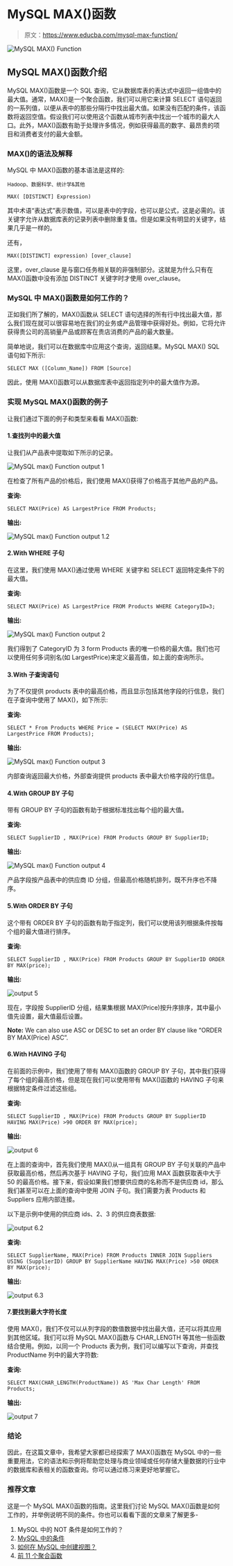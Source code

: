 # MySQL MAX()函数

> 原文：<https://www.educba.com/mysql-max-function/>

![MySQL MAX() Function](img/79d2985588009404e230d891a20fb5fa.png)



## MySQL MAX()函数介绍

MySQL MAX()函数是一个 SQL 查询，它从数据库表的表达式中返回一组值中的最大值。通常，MAX()是一个聚合函数，我们可以用它来计算 SELECT 语句返回的一系列值，以便从表中的那些分隔行中找出最大值。如果没有匹配的条件，该函数将返回空值。假设我们可以使用这个函数从城市列表中找出一个城市的最大人口。此外，MAX()函数有助于处理许多情况，例如获得最高的数字、最昂贵的项目和消费者支付的最大金额。

### MAX()的语法及解释

MySQL 中 MAX()函数的基本语法是这样的:

<small>Hadoop、数据科学、统计学&其他</small>

`MAX( [DISTINCT] Expression)`

其中术语“表达式”表示数值，可以是表中的字段，也可以是公式，这是必需的。该关键字允许从数据库表的记录列表中删除重复值。但是如果没有明显的关键字，结果几乎是一样的。

还有，

`MAX([DISTINCT] expression) [over_clause]`

这里，over_clause 是与窗口任务相关联的非强制部分。这就是为什么只有在 MAX()函数中没有添加 DISTINCT 关键字时才使用 over_clause。

### MySQL 中 MAX()函数是如何工作的？

正如我们所了解的，MAX()函数从 SELECT 语句选择的所有行中找出最大值，那么我们现在就可以很容易地在我们的业务或产品管理中获得好处。例如，它将允许获得贵公司的高销量产品或顾客在贵店消费的产品的最大数量。

简单地说，我们可以在数据库中应用这个查询，返回结果。MySQL MAX() SQL 语句如下所示:

`SELECT MAX ([Column_Name]) FROM [Source]`

因此，使用 MAX()函数可以从数据库表中返回指定列中的最大值作为源。

### 实现 MySQL MAX()函数的例子

让我们通过下面的例子和类型来看看 MAX()函数:

#### 1.查找列中的最大值

让我们从产品表中提取如下所示的记录。

![MySQL max() Function output 1](img/fc3534ec4ac86273fdb7857b5f28246a.png)



在检查了所有产品的价格后，我们使用 MAX()获得了价格高于其他产品的产品。

**查询:**

`SELECT MAX(Price) AS LargestPrice FROM Products;`

**输出:**

![MySQL max() Function output 1.2](img/e3812bdf7165e41fc98f330a1888fd0e.png)



#### 2.With WHERE 子句

在这里，我们使用 MAX()通过使用 WHERE 关键字和 SELECT 返回特定条件下的最大值。

**查询:**

`SELECT MAX(Price) AS LargestPrice FROM Products WHERE CategoryID=3;`

**输出:**

![MySQL max() Function output 2](img/0a410a8d0c497c7f9853c513fe83612e.png)



我们得到了 CategoryID 为 3 form Products 表的唯一价格的最大值。我们也可以使用任何多词别名(如 LargestPrice)来定义最高值，如上面的查询所示。

#### 3.With 子查询语句

为了不仅提供 products 表中的最高价格，而且显示包括其他字段的行信息，我们在子查询中使用了 MAX()，如下所示:

**查询:**

`SELECT * From Products WHERE Price = (SELECT MAX(Price) AS LargestPrice FROM Products);`

**输出:**

![MySQL max() Function output 3](img/f2234e20b23a8876d66d973053a40c0a.png)



内部查询返回最大价格，外部查询提供 products 表中最大价格字段的行信息。

#### 4.With GROUP BY 子句

带有 GROUP BY 子句的函数有助于根据标准找出每个组的最大值。

**查询:**

`SELECT SupplierID , MAX(Price) FROM Products GROUP BY SupplierID;`

**输出:**

![MySQL max() Function output 4](img/8995841de3ca4a5b9adbb4141b77b289.png)



产品字段按产品表中的供应商 ID 分组，但最高价格随机排列，既不升序也不降序。

#### 5.With ORDER BY 子句

这个带有 ORDER BY 子句的函数有助于指定列，我们可以使用该列根据条件按每个组的最大值进行排序。

**查询:**

`SELECT SupplierID , MAX(Price) FROM Products
GROUP BY SupplierID
ORDER BY MAX(price);`

**输出:**

![output 5](img/59bc48fe06e17aeae0a550483a96c45c.png)



现在，字段按 SupplierID 分组，结果集根据 MAX(Price)按升序排序，其中最小值先设置，最大值最后设置。

**Note:** We can also use ASC or DESC to set an order BY clause like “ORDER BY MAX(Price) ASC”.

#### 6.With HAVING 子句

在前面的示例中，我们使用了带有 MAX()函数的 GROUP BY 子句，其中我们获得了每个组的最高价格，但是现在我们可以使用带有 MAX()函数的 HAVING 子句来根据特定条件过滤这些组。

**查询:**

`SELECT SupplierID , MAX(Price) FROM Products
GROUP BY SupplierID
HAVING MAX(Price) >90
ORDER BY MAX(price);`

**输出:**

![output 6](img/e13f8930824dd8443c3163407fa37a3f.png)



在上面的查询中，首先我们使用 MAX()从一组具有 GROUP BY 子句关联的产品中获取最高价格，然后再次基于 HAVING 子句，我们应用 MAX 函数获取表中大于 50 的最高价格。接下来，假设如果我们想要供应商的名称而不是供应商 id，那么我们甚至可以在上面的查询中使用 JOIN 子句。我们需要为表 Products 和 Suppliers 应用内部连接。

以下是示例中使用的供应商 ids、2、3 的供应商表数据:

![output 6.2](img/9a3da4a504603bca95a8ade1dc32c764.png)



**查询:**

`SELECT SupplierName, MAX(Price) FROM Products
INNER JOIN Suppliers
USING (SupplierID)
GROUP BY SupplierName
HAVING MAX(Price) >50
ORDER BY MAX(price);`

**输出:**

![output 6.3](img/7aecd992c436857ca56b2e01833af0cf.png)



#### 7.要找到最大字符长度

使用 MAX()，我们不仅可以从列字段的数值数据中找出最大值，还可以将其应用到其他区域。我们可以将 MySQL MAX()函数与 CHAR_LENGTH 等其他一些函数结合使用。例如，以同一个 Products 表为例，我们可以编写以下查询，并查找 ProductName 列中的最大字符数:

**查询:**

`SELECT MAX(CHAR_LENGTH(ProductName)) AS 'Max Char Length'
FROM Products;`

**输出:**

![output 7](img/db9f698ee3d5263d22829d076cf8a41c.png)



### 结论

因此，在这篇文章中，我希望大家都已经探索了 MAX()函数在 MySQL 中的一些重要用法，它的语法和示例将帮助您处理与商业领域或任何存储大量数据的行业中的数据库和表相关的函数查询。你可以通过练习来更好地掌握它。

### 推荐文章

这是一个 MySQL MAX()函数的指南。这里我们讨论 MySQL MAX()函数是如何工作的，并举例说明不同的条件。你也可以看看下面的文章来了解更多-

1.  MySQL 中的 NOT 条件是如何工作的？
2.  [MySQL 中的条件](https://www.educba.com/condition-in-mysql/)
3.  [如何在 MySQL 中创建视图？](https://www.educba.com/views-in-mysql/)
4.  [前 11 个聚合函数](https://www.educba.com/mysql-aggregate-function/)





